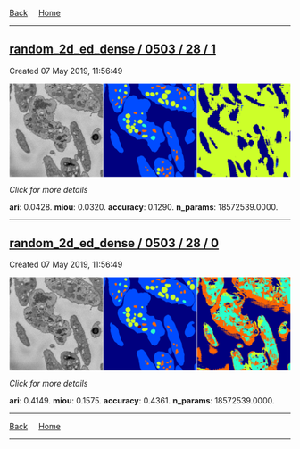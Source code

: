 
[Back](..)&nbsp;&nbsp;&nbsp;&nbsp;&nbsp;[Home](https://leapmanlab.github.io/snapshots)

---

<div class="summary"><a href="1"><h2>random_2d_ed_dense / 0503 / 28 / 1</h2></a><p>Created 07 May 2019, 11:56:49
</p><a href="1"><img src="1/media/summary.png" align="center"></a><p>
<i>Click for more details</i>
</p></div>

**ari**: 0.0428. **miou**: 0.0320. **accuracy**: 0.1290. **n_params**: 18572539.0000. 

---

<div class="summary"><a href="0"><h2>random_2d_ed_dense / 0503 / 28 / 0</h2></a><p>Created 07 May 2019, 11:56:49
</p><a href="0"><img src="0/media/summary.png" align="center"></a><p>
<i>Click for more details</i>
</p></div>

**ari**: 0.4149. **miou**: 0.1575. **accuracy**: 0.4361. **n_params**: 18572539.0000. 

---

[Back](..)&nbsp;&nbsp;&nbsp;&nbsp;&nbsp;[Home](https://leapmanlab.github.io/snapshots)

---